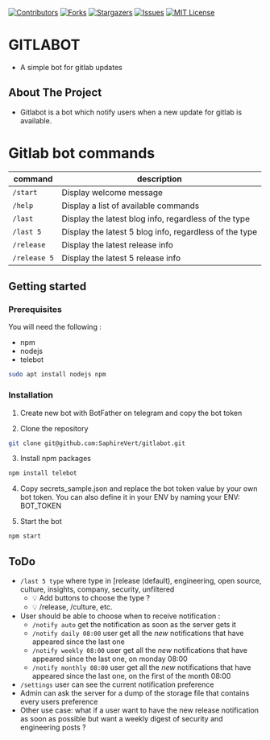 [![Contributors][contributors-shield]][contributors-url]
[![Forks][forks-shield]][forks-url]
[![Stargazers][stars-shield]][stars-url]
[![Issues][issues-shield]][issues-url]
[![MIT License][license-shield]][license-url]

# GITLABOT

- A simple bot for gitlab updates

## About The Project

- Gitlabot is a bot which notify users when a new update for gitlab is available.

# Gitlab bot commands

| command      | description                                              |
| ------------ | -------------------------------------------------------- |
| `/start`     | Display welcome message                                  |
| `/help`      | Display a list of available commands                     |
| `/last`      | Display the latest blog info, regardless of the type     |
| `/last 5`    | Display the latest 5 blog info, regardless of the type   |
| `/release`   | Display the latest release info                          |
| `/release 5` | Display the latest 5 release info                        |

## Getting started

### Prerequisites

You will need the following :

* npm
* nodejs
* telebot

```sh
sudo apt install nodejs npm
```


### Installation

1. Create new bot with BotFather on telegram and copy the bot token

2. Clone the repository

```sh
git clone git@github.com:SaphireVert/gitlabot.git
```

3. Install npm packages

```sh
npm install telebot
```

4. Copy secrets_sample.json and replace the bot token value by your own bot token. You can also define it in your ENV by naming your ENV: BOT_TOKEN

5. Start the bot

```sh
npm start
```

## ToDo

  * `/last 5 type` where type in [release (default), engineering, open source,
    culture, insights, company, security, unfiltered
    * 💡 Add buttons to choose the type ?
    * 💡 /release, /culture, etc.
  * User should be able to choose when to receive notification :
     * `/notify auto` get the notification as soon as the server gets it
     * `/notify daily 08:00` user get all the *new* notifications that have
        appeared since the last one
     * `/notify weekly 08:00` user get all the *new* notifications that have
        appeared since the last one, on monday 08:00
     * `/notify monthly 08:00` user get all the *new* notifications that have
       appeared since the last one, on the first of the month 08:00
   * `/settings` user can see the current notification preference
   * Admin can ask the server for a dump of the storage file that contains every
     users preference
   * Other use case: what if a user want to have the new release notification as
     soon as possible but want a weekly digest of security and engineering posts ?


<!-- MARKDOWN LINKS & IMAGES -->
<!-- https://www.markdownguide.org/basic-syntax/#reference-style-links -->

[repos]:saphirevert/gitlabot

[contributors-shield]: https://img.shields.io/github/contributors/saphirevert/gitlabot.svg?style=flat-square
[contributors-url]: https://github.com/saphirevert/gitlabot/graphs/contributors
[forks-shield]: https://img.shields.io/github/forks/saphirevert/gitlabot.svg?style=flat-square
[forks-url]: https://github.com/saphirevert/gitlabot/network/members
[stars-shield]: https://img.shields.io/github/stars/saphirevert/gitlabot.svg?style=flat-square
[stars-url]: https://github.com/saphirevert/gitlabot/stargazers
[issues-shield]: https://img.shields.io/github/issues/saphirevert/gitlabot.svg?style=flat-square
[issues-url]: https://github.com/saphirevert/gitlabot/issues
[license-shield]: https://img.shields.io/github/license/saphirevert/gitlabot.svg?style=flat-square
[license-url]: https://github.com/saphirevert/gitlabot/blob/master/LICENSE.txt
[linkedin-shield]: https://img.shields.io/badge/-LinkedIn-black.svg?style=flat-square&logo=linkedin&colorB=555
[linkedin-url]: https://linkedin.com/in/othneildrew
[product-screenshot]: images/screenshot.png
